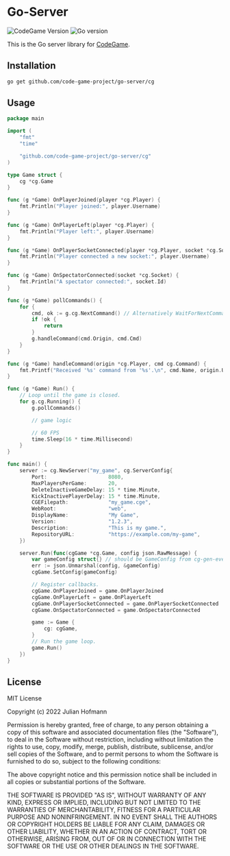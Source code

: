 # Go-Server
![CodeGame Version](https://img.shields.io/badge/CodeGame-v0.7-orange)
![Go version](https://img.shields.io/github/go-mod/go-version/code-game-project/go-server)

This is the Go server library for [CodeGame](https://code-game.org).

## Installation

```sh
go get github.com/code-game-project/go-server/cg
```

## Usage

```go
package main

import (
	"fmt"
	"time"

	"github.com/code-game-project/go-server/cg"
)

type Game struct {
	cg *cg.Game
}

func (g *Game) OnPlayerJoined(player *cg.Player) {
	fmt.Println("Player joined:", player.Username)
}

func (g *Game) OnPlayerLeft(player *cg.Player) {
	fmt.Println("Player left:", player.Username)
}

func (g *Game) OnPlayerSocketConnected(player *cg.Player, socket *cg.Socket) {
	fmt.Println("Player connected a new socket:", player.Username)
}

func (g *Game) OnSpectatorConnected(socket *cg.Socket) {
	fmt.Println("A spectator connected:", socket.Id)
}

func (g *Game) pollCommands() {
	for {
		cmd, ok := g.cg.NextCommand() // Alternatively WaitForNextCommand()
		if !ok {
			return
		}
		g.handleCommand(cmd.Origin, cmd.Cmd)
	}
}

func (g *Game) handleCommand(origin *cg.Player, cmd cg.Command) {
	fmt.Printf("Received '%s' command from '%s'.\n", cmd.Name, origin.Username)
}

func (g *Game) Run() {
	// Loop until the game is closed.
	for g.cg.Running() {
		g.pollCommands()

		// game logic

		// 60 FPS
		time.Sleep(16 * time.Millisecond)
	}
}

func main() {
	server := cg.NewServer("my_game", cg.ServerConfig{
		Port:                    8080,
		MaxPlayersPerGame:       20,
		DeleteInactiveGameDelay: 15 * time.Minute,
		KickInactivePlayerDelay: 15 * time.Minute,
		CGEFilepath:             "my_game.cge",
		WebRoot:                 "web",
		DisplayName:             "My Game",
		Version:                 "1.2.3",
		Description:             "This is my game.",
		RepositoryURL:           "https://example.com/my-game",
	})

	server.Run(func(cgGame *cg.Game, config json.RawMessage) {
		var gameConfig struct{} // should be GameConfig from cg-gen-events.
		err := json.Unmarshal(config, &gameConfig)
		cgGame.SetConfig(gameConfig)

		// Register callbacks.
		cgGame.OnPlayerJoined = game.OnPlayerJoined
		cgGame.OnPlayerLeft = game.OnPlayerLeft
		cgGame.OnPlayerSocketConnected = game.OnPlayerSocketConnected
		cgGame.OnSpectatorConnected = game.OnSpectatorConnected

		game := Game {
			cg: cgGame,
		}
		// Run the game loop.
		game.Run()
	})
}
```

## License

MIT License

Copyright (c) 2022 Julian Hofmann

Permission is hereby granted, free of charge, to any person obtaining a copy
of this software and associated documentation files (the "Software"), to deal
in the Software without restriction, including without limitation the rights
to use, copy, modify, merge, publish, distribute, sublicense, and/or sell
copies of the Software, and to permit persons to whom the Software is
furnished to do so, subject to the following conditions:

The above copyright notice and this permission notice shall be included in all
copies or substantial portions of the Software.

THE SOFTWARE IS PROVIDED "AS IS", WITHOUT WARRANTY OF ANY KIND, EXPRESS OR
IMPLIED, INCLUDING BUT NOT LIMITED TO THE WARRANTIES OF MERCHANTABILITY,
FITNESS FOR A PARTICULAR PURPOSE AND NONINFRINGEMENT. IN NO EVENT SHALL THE
AUTHORS OR COPYRIGHT HOLDERS BE LIABLE FOR ANY CLAIM, DAMAGES OR OTHER
LIABILITY, WHETHER IN AN ACTION OF CONTRACT, TORT OR OTHERWISE, ARISING FROM,
OUT OF OR IN CONNECTION WITH THE SOFTWARE OR THE USE OR OTHER DEALINGS IN THE
SOFTWARE.
